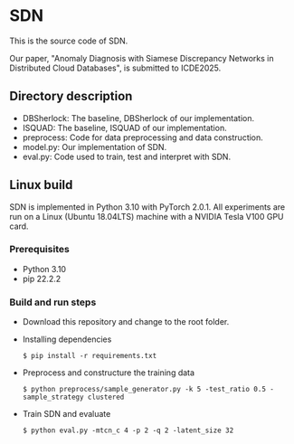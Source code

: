 # SDN
This is the source code of SDN.

Our paper, "Anomaly Diagnosis with Siamese Discrepancy Networks in Distributed Cloud Databases", is submitted to ICDE2025.

## Directory description
  * DBSherlock: The baseline, DBSherlock of our implementation.
  * ISQUAD: The baseline, ISQUAD of our implementation.
  * preprocess: Code for data preprocessing and data construction.
  * model.py: Our implementation of SDN.
  * eval.py: Code used to train, test and interpret with SDN.

## Linux build
SDN is implemented in Python 3.10 with PyTorch 2.0.1. All experiments are run on a Linux (Ubuntu 18.04LTS) machine with a NVIDIA Tesla V100 GPU card. 
### Prerequisites
 * Python 3.10
 * pip 22.2.2

### Build and run steps
 * Download this repository and change to the root folder.

 * Installing dependencies

   `$ pip install -r requirements.txt`

 * Preprocess and constructure the training data

   `$ python preprocess/sample_generator.py -k 5 -test_ratio 0.5 -sample_strategy clustered`

 * Train SDN and evaluate

   `$ python eval.py -mtcn_c 4 -p 2 -q 2 -latent_size 32`